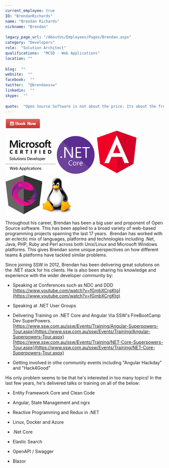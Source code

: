 ```yaml
---
current_employee: true
ID: "BrendanRichards"
name: "Brendan Richards"
nickname: "Brendan"

legacy_page_url: "/AboutUs/Employees/Pages/Brendan.aspx"
category: "Developers"
role:  "Solution Architect"
qualifications:  "MCSD - Web Applications"
location: ""

blog:  ""
website:  ""
facebook:  ""
twitter:  "@brendanssw"
linkedin:  ""
skype:  ""

quote:  "Open Source Software is not about the price. Its about the freedom to use and improve your tools."
---
```


 [ ![BookNow.png](./Images/Bio/BookNow.png)](http://veethere.com/With/BrendanRichards)  
![Microsoft Certified Solutions Developer](./Images/Bio/MCSD_2013(rgb)_1477.jpg) ![dotnetcore.png](./Images/Bio/dotnetcore.png)![angular.png](./Images/Bio/angular.png)![ngrx.jpg](./Images/Bio/ngrx.jpg)![liinux.jpg](./Images/Bio/liinux.jpg)  

<div> 
   Throughout his career, Brendan has been a big user and proponent of Open Source software. This has been applied to a broad variety of web-based programming projects spanning the last 17 years.  Brendan has worked with an eclectic mix of languages, platforms and technologies including .Net, Java, PHP, Ruby and Perl across both Unix/Linux and Microsoft Windows platforms. This gives Brendan some unique perspectives on how different teams & platforms have tackled similar problems.  

Since joining SSW in 2012, Brendan has been delivering great solutions on the .NET stack for his clients. He is also been sharing his knowledge and experience with the wider developer community by:  

*   Speaking at Conferences such as NDC and DDD  
[https://www.youtube.com/watch?v=fGmbXCrgKtg](https://www.youtube.com/watch?v=fGmbXCrgKtg)  

*   Speaking at .NET User Groups  

*   Delivering Training on .NET Core and Angular Via SSW's FireBootCamp Dev SuperPowers.  
[https://www.ssw.com.au/ssw/Events/Training/Angular-Superpowers-Tour.aspx](https://www.ssw.com.au/ssw/Events/Training/Angular-Superpowers-Tour.aspx)  
[https://www.ssw.com.au/ssw/Events/Training/NET-Core-Superpowers-Tour.aspx](https://www.ssw.com.au/ssw/Events/Training/NET-Core-Superpowers-Tour.aspx)  

*   Getting involved in othe community events including "Angular Hackday" and "Hack4Good"  

<div>His only problem seems to be that he's interested in too many topics! In the last few years, he's delivered talks or training on all of the below:  
</div></div><div>  
</div><div>

*   Entity Framework Core and Clean Code  

*   Angular, State Management and ngrx  

*   Reactive Programming and Redux in .NET  

*   Linux, Docker and Azure  

*   .Net Core  

*   Elastic Search  

*   OpenAPI / Swagger  

*   Blazor  
</div>